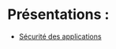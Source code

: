 Présentations :
===============

* [Sécurité des applications](http://blackreaven.github.io/Prez/WebSecurity/)
